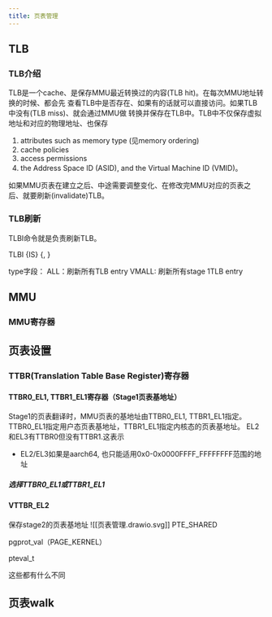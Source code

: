 ```yaml
---
title: 页表管理
---
```


## TLB
### TLB介绍
TLB是一个cache、是保存MMU最近转换过的内容(TLB hit)。在每次MMU地址转换的时候、都会先
查看TLB中是否存在、如果有的话就可以直接访问。如果TLB中没有(TLB miss)、就会通过MMU做
转换并保存在TLB中。TLB中不仅保存虚拟地址和对应的物理地址、也保存
1)	attributes such as memory type (见memory ordering)
2)	cache policies
3)	access permissions 
4)	the Address Space ID (ASID), and the Virtual Machine ID (VMID)。

如果MMU页表在建立之后、中途需要调整变化、在修改完MMU对应的页表之后、就要刷新(invalidate)TLB。

### TLB刷新
TLBI命令就是负责刷新TLB。

TLBI <type><level>{IS} {, <Xt>}

type字段：
ALL：刷新所有TLB entry
VMALL: 刷新所有stage 1TLB entry

## MMU
### MMU寄存器


## 页表设置
### TTBR(Translation Table Base Register)寄存器
#### TTBR0_EL1, TTBR1_EL1寄存器（Stage1页表基地址）
Stage1的页表翻译时，MMU页表的基地址由TTBR0_EL1, TTBR1_EL1指定。TTBR0_EL1指定用户态页表基地址，TTBR1_EL1指定内核态的页表基地址。
EL2和EL3有TTBR0但没有TTBR1.这表示
- EL2/EL3如果是aarch64, 也只能适用0x0-0x0000FFFF_FFFFFFFF范围的地址

##### 选择TTBR0_EL1或TTBR1_EL1

#### VTTBR_EL2
保存stage2的页表基地址
![[页表管理.drawio.svg]]
PTE_SHARED

pgprot_val（PAGE_KERNEL）

pteval_t

这些都有什么不同

## 页表walk
